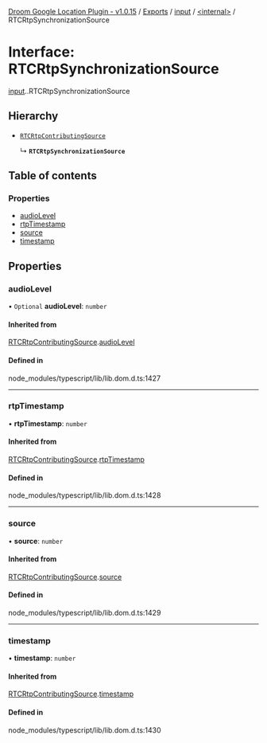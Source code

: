 [Droom Google Location Plugin - v1.0.15](../README.md) / [Exports](../modules.md) / [input](../modules/input.md) / [<internal\>](../modules/input._internal_.md) / RTCRtpSynchronizationSource

# Interface: RTCRtpSynchronizationSource

[input](../modules/input.md).[<internal>](../modules/input._internal_.md).RTCRtpSynchronizationSource

## Hierarchy

- [`RTCRtpContributingSource`](input._internal_.RTCRtpContributingSource.md)

  ↳ **`RTCRtpSynchronizationSource`**

## Table of contents

### Properties

- [audioLevel](input._internal_.RTCRtpSynchronizationSource.md#audiolevel)
- [rtpTimestamp](input._internal_.RTCRtpSynchronizationSource.md#rtptimestamp)
- [source](input._internal_.RTCRtpSynchronizationSource.md#source)
- [timestamp](input._internal_.RTCRtpSynchronizationSource.md#timestamp)

## Properties

### audioLevel

• `Optional` **audioLevel**: `number`

#### Inherited from

[RTCRtpContributingSource](input._internal_.RTCRtpContributingSource.md).[audioLevel](input._internal_.RTCRtpContributingSource.md#audiolevel)

#### Defined in

node_modules/typescript/lib/lib.dom.d.ts:1427

___

### rtpTimestamp

• **rtpTimestamp**: `number`

#### Inherited from

[RTCRtpContributingSource](input._internal_.RTCRtpContributingSource.md).[rtpTimestamp](input._internal_.RTCRtpContributingSource.md#rtptimestamp)

#### Defined in

node_modules/typescript/lib/lib.dom.d.ts:1428

___

### source

• **source**: `number`

#### Inherited from

[RTCRtpContributingSource](input._internal_.RTCRtpContributingSource.md).[source](input._internal_.RTCRtpContributingSource.md#source)

#### Defined in

node_modules/typescript/lib/lib.dom.d.ts:1429

___

### timestamp

• **timestamp**: `number`

#### Inherited from

[RTCRtpContributingSource](input._internal_.RTCRtpContributingSource.md).[timestamp](input._internal_.RTCRtpContributingSource.md#timestamp)

#### Defined in

node_modules/typescript/lib/lib.dom.d.ts:1430
